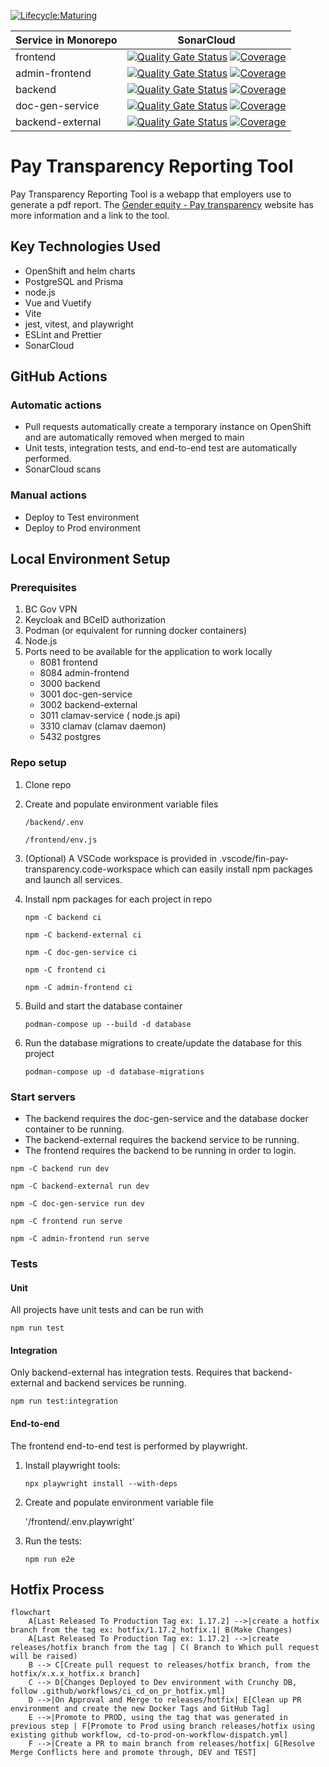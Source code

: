 [![Lifecycle:Maturing](https://img.shields.io/badge/Lifecycle-Maturing-007EC6)](https://github.com/bcgov/fin-pay-transparency)

| Service in Monorepo | SonarCloud                                                                                                                                                                                                                                                                                                                                                                                                                                   |
| ----------------- | -------------------------------------------------------------------------------------------------------------------------------------------------------------------------------------------------------------------------------------------------------------------------------------------------------------------------------------------------------------------------------------------------------------------------------------------- |
| frontend          | [![Quality Gate Status](https://sonarcloud.io/api/project_badges/measure?project=fin-pay-transparency_frontend&metric=alert_status)](https://sonarcloud.io/project/overview?id=fin-pay-transparency_frontend) [![Coverage](https://sonarcloud.io/api/project_badges/measure?project=fin-pay-transparency_frontend&metric=coverage)](https://sonarcloud.io/summary/new_code?id=fin-pay-transparency_frontend)                                 |
| admin-frontend    | [![Quality Gate Status](https://sonarcloud.io/api/project_badges/measure?project=fin-pay-transparency_admin-frontend&metric=alert_status)](https://sonarcloud.io/project/overview?id=fin-pay-transparency_admin-frontend) [![Coverage](https://sonarcloud.io/api/project_badges/measure?project=fin-pay-transparency_admin-frontend&metric=coverage)](https://sonarcloud.io/summary/new_code?id=fin-pay-transparency_admin-frontend)                     |
| backend           | [![Quality Gate Status](https://sonarcloud.io/api/project_badges/measure?project=fin-pay-transparency_backend&metric=alert_status)](https://sonarcloud.io/project/overview?id=fin-pay-transparency_backend) [![Coverage](https://sonarcloud.io/api/project_badges/measure?project=fin-pay-transparency_backend&metric=coverage)](https://sonarcloud.io/summary/new_code?id=fin-pay-transparency_backend)                                     |
| doc-gen-service   | [![Quality Gate Status](https://sonarcloud.io/api/project_badges/measure?project=fin-pay-transparency_doc-gen-service&metric=alert_status)](https://sonarcloud.io/project/overview?id=fin-pay-transparency_doc-gen-service) [![Coverage](https://sonarcloud.io/api/project_badges/measure?project=fin-pay-transparency_doc-gen-service&metric=coverage)](https://sonarcloud.io/summary/new_code?id=fin-pay-transparency_doc-gen-service)     |
| backend-external  | [![Quality Gate Status](https://sonarcloud.io/api/project_badges/measure?project=fin-pay-transparency_backend-external&metric=alert_status)](https://sonarcloud.io/project/overview?id=fin-pay-transparency_backend-external) [![Coverage](https://sonarcloud.io/api/project_badges/measure?project=fin-pay-transparency_backend-external&metric=coverage)](https://sonarcloud.io/summary/new_code?id=fin-pay-transparency_backend-external) |

# Pay Transparency Reporting Tool

Pay Transparency Reporting Tool is a webapp that employers use to generate a pdf report. The [Gender equity - Pay transparency](http://https://www2.gov.bc.ca/gov/content/gender-equity/pay-transparency-in-bc "Gender equity - Pay transparency") website has more information and a link to the tool.

## Key Technologies Used

- OpenShift and helm charts
- PostgreSQL and Prisma
- node.js
- Vue and Vuetify
- Vite
- jest, vitest, and playwright
- ESLint and Prettier
- SonarCloud

## GitHub Actions

### Automatic actions

- Pull requests automatically create a temporary instance on OpenShift and are automatically removed when merged to main
- Unit tests, integration tests, and end-to-end test are automatically performed.
- SonarCloud scans

### Manual actions

- Deploy to Test environment
- Deploy to Prod environment

## Local Environment Setup

### Prerequisites

1. BC Gov VPN
1. Keycloak and BCeID authorization
1. Podman (or equivalent for running docker containers)
1. Node.js
1. Ports need to be available for the application to work locally
   - 8081 frontend
   - 8084 admin-frontend
   - 3000 backend
   - 3001 doc-gen-service
   - 3002 backend-external
   - 3011 clamav-service ( node.js api)
   - 3310 clamav (clamav daemon)
   - 5432 postgres

### Repo setup

1. Clone repo

1. Create and populate environment variable files

   `/backend/.env`

   `/frontend/env.js`

1. (Optional) A VSCode workspace is provided in .vscode/fin-pay-transparency.code-workspace which can easily install npm packages and launch all services.

1. Install npm packages for each project in repo

   `npm -C backend ci`

   `npm -C backend-external ci`

   `npm -C doc-gen-service ci`

   `npm -C frontend ci`

   `npm -C admin-frontend ci`

1. Build and start the database container

   `podman-compose up --build -d database`

1. Run the database migrations to create/update the database for this project

   `podman-compose up -d database-migrations`

### Start servers

- The backend requires the doc-gen-service and the database docker container to be running.
- The backend-external requires the backend service to be running.
- The frontend requires the backend to be running in order to login.

`npm -C backend run dev`

`npm -C backend-external run dev`

`npm -C doc-gen-service run dev`

`npm -C frontend run serve`

`npm -C admin-frontend run serve`

### Tests

#### Unit

All projects have unit tests and can be run with

`npm run test`

#### Integration

Only backend-external has integration tests. Requires that backend-external and backend services be running.

`npm run test:integration`

#### End-to-end

The frontend end-to-end test is performed by playwright.

1. Install playwright tools:

   `npx playwright install --with-deps`

1. Create and populate environment variable file

   '/frontend/.env.playwright'

1. Run the tests:

   `npm run e2e`
## Hotfix Process

```mermaid
flowchart 
    A[Last Released To Production Tag ex: 1.17.2] -->|create a hotfix branch from the tag ex: hotfix/1.17.2_hotfix.1| B(Make Changes)
    A[Last Released To Production Tag ex: 1.17.2] -->|create releases/hotfix branch from the tag | C( Branch to Which pull request will be raised)
    B --> C[Create pull request to releases/hotfix branch, from the hotfix/x.x.x_hotfix.x branch]
    C --> D[Changes Deployed to Dev environment with Crunchy DB, follow .github/workflows/ci_cd_on_pr_hotfix.yml]
    D -->|On Approval and Merge to releases/hotfix| E[Clean up PR environment and create the new Docker Tags and GitHub Tag]
    E -->|Promote to PROD, using the tag that was generated in previous step | F[Promote to Prod using branch releases/hotfix using existing github workflow, cd-to-prod-on-workflow-dispatch.yml]
    F -->|Create a PR to main branch from releases/hotfix| G[Resolve Merge Conflicts here and promote through, DEV and TEST]

```
